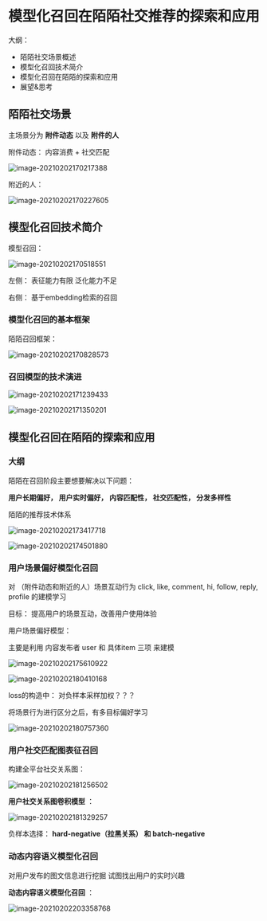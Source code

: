 # 模型化召回在陌陌社交推荐的探索和应用  

大纲：

- 陌陌社交场景概述
- 模型化召回技术简介  
- 模型化召回在陌陌的探索和应用  
- 展望&思考   



## 陌陌社交场景

主场景分为 **附件动态** 以及 **附件的人**

附件动态： 内容消费 + 社交匹配

![image-20210202170217388](https://i.loli.net/2021/02/02/EqtG8Ux4DrYO3sX.png)



附近的人： 

![image-20210202170227605](https://i.loli.net/2021/02/02/YtrjxSgqfI56JC2.png)



## 模型化召回技术简介

模型召回： 

![image-20210202170518551](https://i.loli.net/2021/02/02/K2Hj8Grn73MQ4DC.png)

左侧： 表征能力有限 泛化能力不足

右侧： 基于embedding检索的召回  



### 模型化召回的基本框架

陌陌召回框架：

![image-20210202170828573](https://i.loli.net/2021/02/02/tamUrcyzfWhFYQp.png)



### 召回模型的技术演进

![image-20210202171239433](https://i.loli.net/2021/02/02/cQfFu3qe2OGAx6s.png)

![image-20210202171350201](https://i.loli.net/2021/02/02/GKfdNhU7eYOTzuj.png)



## 模型化召回在陌陌的探索和应用  

### 大纲

陌陌在召回阶段主要想要解决以下问题： 

**用户长期偏好， 用户实时偏好， 内容匹配性， 社交匹配性， 分发多样性** 

陌陌的推荐技术体系

![image-20210202173417718](https://i.loli.net/2021/02/02/i9oXthZTMcyb1xu.png)

![image-20210202174501880](https://i.loli.net/2021/02/02/AF6Xkol1rtc7Wdu.png)



### 用户场景偏好模型化召回  

对 （附件动态和附近的人）场景互动行为 click, like, comment, hi, follow, reply, profile 的建模学习

目标： 提高用户的场景互动，改善用户使用体验  



用户场景偏好模型：

主要是利用 内容发布者 user 和 具体item 三项 来建模

![image-20210202175610922](https://i.loli.net/2021/02/02/WNnOYpzBgS6wFrV.png)

![image-20210202180410168](https://i.loli.net/2021/02/02/m9OtrFwAXqZxkB5.png)

loss的构造中： 对负样本采样加权？？？ 



将场景行为进行区分之后，有多目标偏好学习

![image-20210202180757360](https://i.loli.net/2021/02/02/19aUsASkmXGtdfB.png)





### 用户社交匹配图表征召回  



构建全平台社交关系图： 

![image-20210202181256502](https://i.loli.net/2021/02/02/dPcpOu9tbBWlYqC.png)

**用户社交关系图卷积模型**  ：

![image-20210202181329257](https://i.loli.net/2021/02/02/zxfvJjAQR4i2rP3.png)

负样本选择： **hard-negative（拉黑关系） 和 batch-negative** 



### 动态内容语义模型化召回  

对用户发布的图文信息进行挖掘 试图找出用户的实时兴趣

**动态内容语义模型化召回**  ：

![image-20210202203358768](https://i.loli.net/2021/02/02/zom7AHaTrvi9bfF.png)

